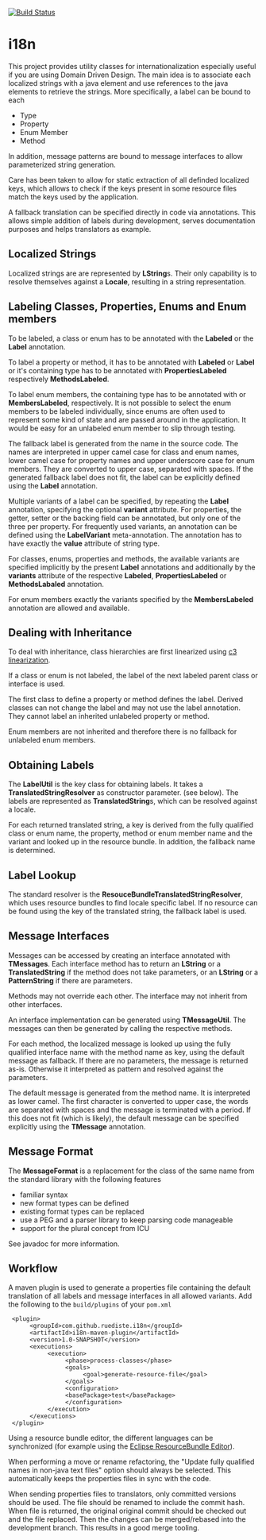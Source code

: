 [![Build Status](https://travis-ci.org/ruediste/i18n.svg?branch=master)](https://travis-ci.org/ruediste/i18n)

# i18n

This project provides utility classes for internationalization especially useful if you are using Domain Driven Design. The main idea is to associate each localized strings with a java element and use references to the java elements to retrieve the strings. More specifically, a label can be bound to each

* Type
* Property
* Enum Member
* Method

In addition, message patterns are bound to message interfaces to allow parameterized string generation.

Care has been taken to allow for static extraction of all definded localized keys, which allows to check if the keys present in some resource files match the keys used by the application.

A fallback translation can be specified directly in code via annotations. This allows simple addition of labels during development, serves documentation purposes and helps translators as example.

## Localized Strings
Localized strings are are represented by **LString**s. Their only capability is to resolve themselves against a **Locale**, resulting in a string representation.

## Labeling Classes, Properties, Enums and Enum members
To be labeled, a class or enum has to be annotated with the **Labeled** or the **Label** annotation. 

To label a property or method, it has to be annotated with **Labeled** or **Label** or it's containing type has to be annotated with **PropertiesLabeled** respectively **MethodsLabeled**.  

To label enum members, the containing type has to be annotated with or **MembersLabeled**, respectively. It is not possible to select the enum members to be labeled individually, since enums are often used to represent some kind of state and are passed around in the application. It would be easy for an unlabeled enum member to slip through testing. 

The fallback label is generated from the name in the source code. The names are interpreted in upper camel case for class and enum names, lower camel case for property names and upper underscore case for enum members. They are converted to upper case, separated with spaces. If the generated fallback label does not fit, the label can be explicitly defined using the **Label** annotation. 

Multiple variants of a label can be specified, by repeating the **Label** annotation, specifying the optional **variant** attribute. For properties, the getter, setter or the backing field can be annotated, but only one of the three per property. For frequently used variants, an annotation can be defined using the **LabelVariant** meta-annotation. The annotation has to have exactly the **value** attribute of string type.

For classes, enums, properties and methods, the available variants are specified implicitly by the present **Label** annotations and additionally by the **variants** attribute of the respective **Labeled**, **PropertiesLabeled** or **MethodsLabaled** annotation.

For enum members exactly the variants specified by the **MembersLabeled** annotation are allowed and available.

## Dealing with Inheritance
To deal with inheritance, class hierarchies are first linearized using [c3 linearization](https://github.com/ruediste/c3java).

If a class or enum is not labeled, the label of the next labeled parent class or interface is used.

The first class to define a property or method defines the label. Derived classes can not change the label and may not use the label annotation. They cannot label an inherited unlabeled property or method.

Enum members are not inherited and therefore there is no fallback for unlabeled enum members.

## Obtaining Labels
The **LabelUtil** is the key class for obtaining labels. It takes a **TranslatedStringResolver** as constructor parameter. (see below). The labels are represented as **TranslatedString**s, which can be resolved against a locale.

For each returned translated string, a key is derived from the fully qualified class or enum name, the property, method or enum member name and the variant and looked up in the resource bundle. In addition, the fallback name is determined.

## Label Lookup
The standard resolver is the **ResouceBundleTranslatedStringResolver**, which uses resource bundles to find locale specific label. If no resource can be found using the key of the translated string, the fallback label is used.

## Message Interfaces
Messages can be accessed by creating an interface annotated with **TMessages**. Each interface method has to return an **LString** or a **TranslatedString** if the method does not take parameters, or an **LString** or a **PatternString** if there are parameters.

Methods may not override each other. The interface may not inherit from other interfaces.

An interface implementation can be generated using **TMessageUtil**. The messages can then be generated by calling the respective methods.

For each method, the localized message is looked up using the fully qualified interface name with the method name as key, using the default message as fallback. If there are no parameters, the message is returned as-is. Otherwise it interpreted as pattern and resolved against the parameters.

The default message is generated from the method name. It is interpreted as lower camel. The first character is converted to upper case, the words are separated with spaces and the message is terminated with a period. If this does not fit (which is likely), the default message can be specified explicitly using the **TMessage** annotation.


## Message Format
The **MessageFormat** is a replacement for the class of the same name from the standard library with the following features

* familiar syntax
* new format types can be defined
* existing format types can be replaced
* use a PEG and a parser library to keep parsing code manageable
* support for the plural concept from ICU

See javadoc for more information.

## Workflow
A maven plugin is used to generate a properties file containing the default translation of all labels and message interfaces in all allowed variants. Add the following to the `build/plugins` of your `pom.xml`

     <plugin>
          <groupId>com.github.ruediste.i18n</groupId>
          <artifactId>i18n-maven-plugin</artifactId>
          <version>1.0-SNAPSHOT</version>
          <executions>
               <execution>
                    <phase>process-classes</phase>
                    <goals>
                         <goal>generate-resource-file</goal>
                    </goals>
                    <configuration>
                    <basePackage>test</basePackage>
                    </configuration>
               </execution>
          </executions>
     </plugin> 

Using a resource bundle editor, the different languages can be synchronized (for example using the [Eclipse ResourceBundle Editor](http://essiembre.github.io/eclipse-rbe)). 

When performing a move or rename refactoring, the "Update fully qualified names in non-java text files" option should always be selected. This automatically keeps the properties files in sync with the code.

When sending properties files to translators, only committed versions should be used. The file should be renamed to include the commit hash. When file is returned, the original original commit should be checked out and the file replaced. Then the changes can be merged/rebased into the development branch. This results in a good merge tooling.


